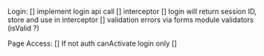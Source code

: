 Login:
[] implement login api call
[] interceptor
[] login will return session ID, store and use in interceptor
[] validation errors via forms module validators (isValid ?)


Page Access:
[] If not auth canActivate login only
[]